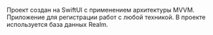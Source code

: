 Проект создан на SwiftUI с применением архитектуры MVVM. Приложение для регистрации работ с любой техникой. В проекте используется база данных Realm.
